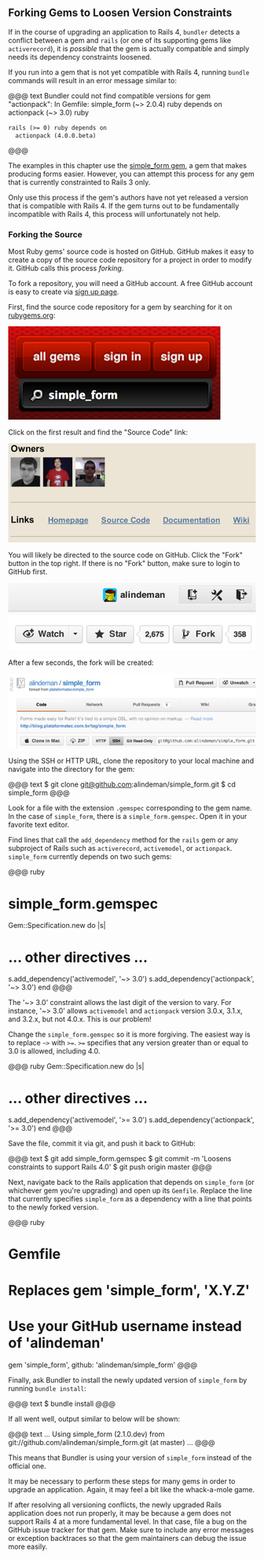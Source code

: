 ## <a id="forking-and-loosening-constraints"></a>Forking Gems to Loosen Version Constraints

If in the course of upgrading an application to Rails 4, `bundler` detects a
conflict between a gem and `rails` (or one of its supporting gems like
`activerecord`), it is *possible* that the gem is actually compatible and
simply needs its dependency constraints loosened.

If you run into a gem that is not yet compatible with Rails 4, running `bundle`
commands will result in an error message similar to:

@@@ text
Bundler could not find compatible versions for gem "actionpack":
  In Gemfile:
    simple_form (~> 2.0.4) ruby depends on
      actionpack (~> 3.0) ruby

    rails (>= 0) ruby depends on
      actionpack (4.0.0.beta)
@@@

The examples in this chapter use the [simple_form
gem](https://github.com/plataformatec/simple_form), a gem that makes producing
forms easier. However, you can attempt this process for any gem that is
currently constrainted to Rails 3 only.

Only use this process if the gem's authors have not yet released a version that
is compatible with Rails 4. If the gem turns out to be fundamentally
incompatible with Rails 4, this process will unfortunately not help.

### Forking the Source

Most Ruby gems' source code is hosted on GitHub. GitHub makes it easy to create
a copy of the source code repository for a project in order to modify it.
GitHub calls this process *forking*.

To fork a repository, you will need a GitHub account. A free GitHub account is
easy to create via [sign up page](https://github.com/signup/free).

First, find the source code repository for a gem by searching for it on
[rubygems.org](http://rubygems.org):

![searching for simple_form on rubygems.org](../images/searching_for_simple_form.png)

Click on the first result and find the "Source Code" link:

![simple_form source code link](../images/simple_form_source_code.png)

You will likely be directed to the source code on GitHub. Click the "Fork"
button in the top right. If there is no "Fork" button, make sure to login
to GitHub first.

![fork simple_form](../images/fork_simple_form.png)

After a few seconds, the fork will be created:

![simple_form fork successfully created](../images/simple_form_fork_created.png)

Using the SSH or HTTP URL, clone the repository to your local machine and
navigate into the directory for the gem:

@@@ text
$ git clone git@github.com:alindeman/simple_form.git
$ cd simple_form
@@@

Look for a file with the extension `.gemspec` corresponding to the gem name.
In the case of `simple_form`, there is a `simple_form.gemspec`. Open it in
your favorite text editor.

Find lines that call the `add_dependency` method for the `rails` gem or any
subproject of Rails such as `activerecord`, `activemodel`, or `actionpack`.
`simple_form` currently depends on two such gems:

@@@ ruby
# simple_form.gemspec
Gem::Specification.new do |s|
  # ... other directives ...

  s.add_dependency('activemodel', '~> 3.0')
  s.add_dependency('actionpack', '~> 3.0')
end
@@@

The '~> 3.0' constraint allows the last digit of the version to vary. For
instance, '~> 3.0' allows `activemodel` and `actionpack` version 3.0.x, 3.1.x,
and 3.2.x, but not 4.0.x. This is our problem!

Change the `simple_form.gemspec` so it is more forgiving. The easiest way is
to replace `~>` with `>=`. `>=` specifies that any version greater than or
equal to 3.0 is allowed, including 4.0.

@@@ ruby
Gem::Specification.new do |s|
  # ... other directives ...

  s.add_dependency('activemodel', '>= 3.0')
  s.add_dependency('actionpack', '>= 3.0')
end
@@@

Save the file, commit it via git, and push it back to GitHub:

@@@ text
$ git add simple_form.gemspec
$ git commit -m 'Loosens constraints to support Rails 4.0'
$ git push origin master
@@@

Next, navigate back to the Rails application that depends on `simple_form` (or
whichever gem you're upgrading) and open up its `Gemfile`. Replace the line
that currently specifies `simple_form` as a dependency with a line that
points to the newly forked version.

@@@ ruby
# Gemfile

# Replaces gem 'simple_form', 'X.Y.Z'
# Use your GitHub username instead of 'alindeman'
gem 'simple_form', github: 'alindeman/simple_form'
@@@

Finally, ask Bundler to install the newly updated version of `simple_form` by
running `bundle install`:

@@@ text
$ bundle install
@@@

If all went well, output similar to below will be shown:

@@@ text
...
Using simple_form (2.1.0.dev) from git://github.com/alindeman/simple_form.git (at master)
...
@@@

This means that Bundler is using your version of `simple_form` instead of the
official one.

It may be necessary to perform these steps for many gems in order to upgrade an
application. Again, it may feel a bit like the whack-a-mole game.

If after resolving all versioning conflicts, the newly upgraded Rails
application does not run properly, it may be because a gem does not support
Rails 4 at a more fundamental level. In that case, file a bug on the GitHub
issue tracker for that gem. Make sure to include any error messages or
exception backtraces so that the gem maintainers can debug the issue more
easily.
